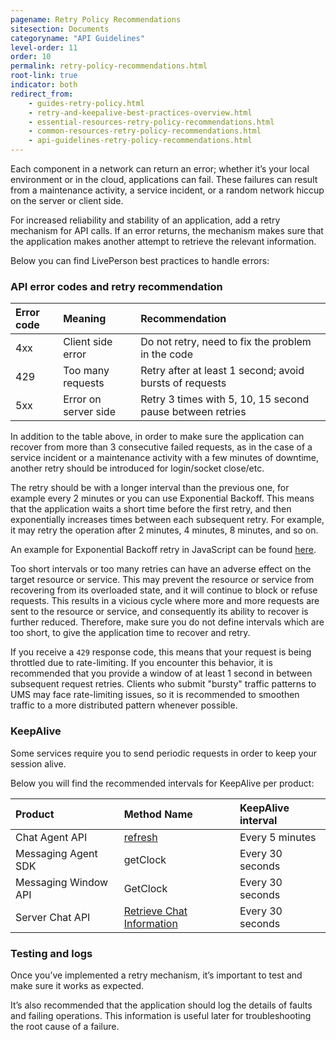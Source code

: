 ```yaml
---
pagename: Retry Policy Recommendations
sitesection: Documents
categoryname: "API Guidelines"
level-order: 11
order: 10
permalink: retry-policy-recommendations.html
root-link: true
indicator: both
redirect_from:
    - guides-retry-policy.html
    - retry-and-keepalive-best-practices-overview.html
    - essential-resources-retry-policy-recommendations.html
    - common-resources-retry-policy-recommendations.html
    - api-guidelines-retry-policy-recommendations.html
---
```


Each component in a network can return an error; whether it’s your local environment or in the cloud, applications can fail. These failures can result from a maintenance activity, a service incident, or a random network hiccup on the server or client side.

For increased reliability and stability of an application, add a retry mechanism for API calls.  If an error returns, the mechanism makes sure that the application makes another attempt to retrieve the relevant information.

Below you can find LivePerson best practices to handle errors:

### API error codes and retry recommendation

| Error code   |      Meaning      |  Recommendation |
|:-------------|:------------------|:----------------|
| 4xx          | Client side error | Do not retry, need to fix the problem in the code |
| 429          | Too many requests | Retry after at least 1 second; avoid bursts of requests |
| 5xx          | Error on server side  | Retry 3 times with 5, 10, 15 second pause between retries |

In addition to the table above, in order to make sure the application can recover from more than 3 consecutive failed requests, as in the case of a service incident or a maintenance activity with a few minutes of downtime, another retry should be introduced for login/socket close/etc.

The retry should be with a longer interval than the previous one, for example every 2 minutes or you can use Exponential Backoff. This means that the application waits a short time before the first retry, and then exponentially increases times between each subsequent retry. For example, it may retry the operation after 2 minutes, 4 minutes, 8 minutes, and so on.

An example for Exponential Backoff retry in JavaScript can be found [here](https://jsfiddle.net/orenkatz/xqhxy8x4/).

Too short intervals or too many retries can have an adverse effect on the target resource or service. This may prevent the resource or service from recovering from its overloaded state, and it will continue to block or refuse requests. This results in a vicious cycle where more and more requests are sent to the resource or service, and consequently its ability to recover is further reduced. Therefore, make sure you do not define intervals which are too short, to give the application time to recover and retry.

If you receive a `429` response code, this means that your request is being throttled due to rate-limiting. If you encounter this behavior, it is recommended that you provide a window of at least 1 second in between subsequent request retries. Clients who submit "bursty" traffic patterns to UMS may face rate-limiting issues, so it is recommended to smoothen traffic to a more distributed pattern whenever possible.

### KeepAlive

Some services require you to send periodic requests in order to keep your session alive.

Below you will find the recommended intervals for KeepAlive per product:

| Product   |      Method Name      |  KeepAlive interval |
|:----------|:-------------|:------|
| Chat Agent API | [refresh](agent-refresh.html) | Every 5 minutes |
| Messaging Agent SDK |   getClock   | Every 30 seconds |
|  Messaging Window API |    GetClock  | Every 30 seconds  |
| Server Chat API |   [Retrieve Chat Information](consumer-experience-server-chat-retrieve-chat-information.html)   |  Every 30 seconds |

### Testing and logs

Once you’ve implemented a retry mechanism, it’s important to test and make sure it works as expected.

It’s also recommended that the application should log the details of faults and failing operations. This information is useful later for troubleshooting the root cause of a failure.
